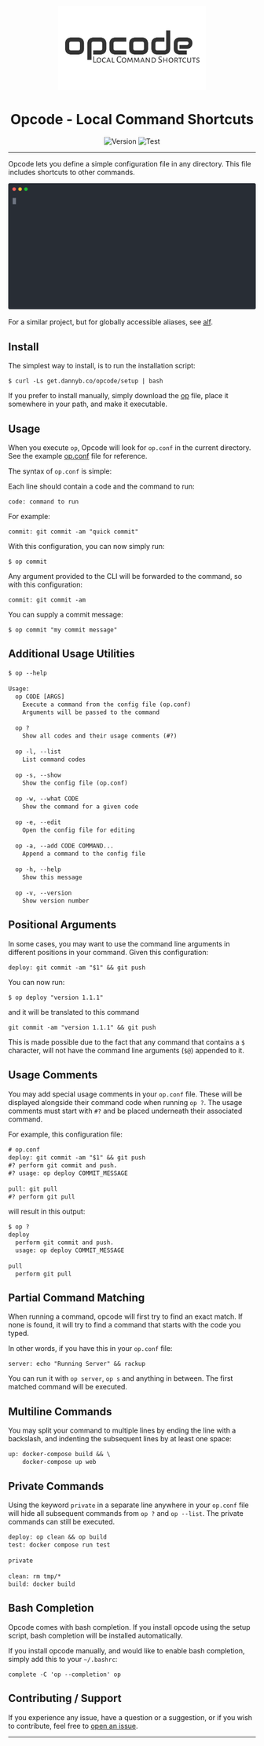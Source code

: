 <div align='center'>
<img src='opcode-logo.svg' width=300>

# Opcode - Local Command Shortcuts

![Version](https://img.shields.io/badge/version-0.6.2-blue.svg)
![Test](https://github.com/DannyBen/opcode/workflows/Test/badge.svg)

</div>

---

Opcode lets you define a simple configuration file in any directory.
This file includes shortcuts to other commands.

![Demo](/demo/cast.svg)

For a similar project, but for globally accessible aliases, see [alf][alf].


## Install

The simplest way to install, is to run the installation script:

```shell
$ curl -Ls get.dannyb.co/opcode/setup | bash
```

If you prefer to install manually, simply download the [op](/op) file,
place it somewhere in your path, and make it executable.

## Usage

When you execute `op`, Opcode will look for `op.conf` in the current 
directory. See the example [op.conf](op.conf) file for reference.

The syntax of `op.conf` is simple:

Each line should contain a code and the command to run:

```shell
code: command to run
```

For example:

```shell
commit: git commit -am "quick commit"
```

With this configuration, you can now simply run:

```shell
$ op commit
```

Any argument provided to the CLI will be forwarded to the command, so with 
this configuration:

```shell
commit: git commit -am
```

You can supply a commit message:

```shell
$ op commit "my commit message"
```

## Additional Usage Utilities

```
$ op --help

Usage:
  op CODE [ARGS]
    Execute a command from the config file (op.conf)
    Arguments will be passed to the command

  op ?
    Show all codes and their usage comments (#?)

  op -l, --list
    List command codes

  op -s, --show
    Show the config file (op.conf)

  op -w, --what CODE
    Show the command for a given code

  op -e, --edit
    Open the config file for editing

  op -a, --add CODE COMMAND...
    Append a command to the config file

  op -h, --help
    Show this message

  op -v, --version
    Show version number
```


## Positional Arguments

In some cases, you may want to use the command line arguments in different
positions in your command. Given this configuration:

```shell
deploy: git commit -am "$1" && git push
```

You can now run:

```shell
$ op deploy "version 1.1.1"
```

and it will be translated to this command

```shell
git commit -am "version 1.1.1" && git push
```

This is made possible due to the fact that any command that contains a `$`
character, will not have the command line arguments (`$@`) appended to it.

## Usage Comments

You may add special usage comments in your `op.conf` file. These will be displayed alongside their command code when running `op ?`.  The usage comments must start with `#?` and be placed underneath their associated command. 

For example, this configuration file:

```shell
# op.conf
deploy: git commit -am "$1" && git push
#? perform git commit and push.
#? usage: op deploy COMMIT_MESSAGE

pull: git pull
#? perform git pull
```

will result in this output:

```
$ op ?
deploy
  perform git commit and push.
  usage: op deploy COMMIT_MESSAGE

pull
  perform git pull
```

## Partial Command Matching

When running a command, opcode will first try to find an exact match. If none
is found, it will try to find a command that starts with the code you typed.

In other words, if you have this in your `op.conf` file:

```shell
server: echo "Running Server" && rackup
```

You can run it with `op server`, `op s` and anything in between. The first 
matched command will be executed.

## Multiline Commands

You may split your command to multiple lines by ending the line with a
backslash, and indenting the subsequent lines by at least one space:

```shell
up: docker-compose build && \
    docker-compose up web
```


## Private Commands

Using the keyword `private` in a separate line anywhere in your `op.conf` file
will hide all subsequent commands from `op ?` and `op --list`. The private
commands can still be executed.

```shell
deploy: op clean && op build
test: docker compose run test

private

clean: rm tmp/*
build: docker build

```


## Bash Completion

Opcode comes with bash completion. If you install opcode using the setup script,
bash completion will be installed automatically.

If you install opcode manually, and would like to enable bash completion, 
simply add this to your `~/.bashrc`:

```shell
complete -C 'op --completion' op
```


## Contributing / Support

If you experience any issue, have a question or a suggestion, or if you wish
to contribute, feel free to [open an issue][issues].

---

[issues]: https://github.com/DannyBen/opcode/issues
[alf]: https://github.com/dannyben/alf
